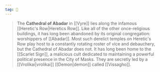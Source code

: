 ```yaml
---
tag: 🕍
---
```

> The **Cathedral of Abadar** in [[Vyre]] lies along the infamous [[Heretic's Row|Heretics Row]]. Like all of the other once-religious buildings, it has long been abandoned by its original congregation: worshippers of [[Abadar]].
> Most such derelict temples on Heretic's Row play host to a constantly rotating roster of vice and debauchery, but the Cathedral of Abadar does not. It has long been home to the [[Scarlet Sign]], a malicious cult dedicated to maintaining a powerful political presence in the City of Masks. They are secretly led by a [[Vrolikai|vrolikai]] [[Demon|demon]] called [[Vissagho]].








